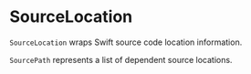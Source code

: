 # SourceLocation

`SourceLocation` wraps Swift source code location information.

`SourcePath` represents a list of dependent source locations.
